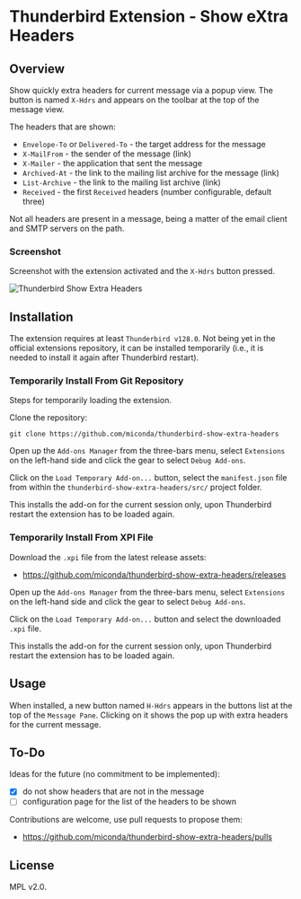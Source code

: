 # Thunderbird Extension - Show  eXtra Headers

## Overview

Show quickly extra headers for current message via a popup view. The button
is named `X-Hdrs` and appears on the toolbar at the top of the message view.

The headers that are shown:

* `Envelope-To` or `Delivered-To` - the target address for the message
* `X-MailFrom` - the sender of the message (link)
* `X-Mailer` - the application that sent the message
* `Archived-At` - the link to the mailing list archive for the message (link)
* `List-Archive` - the link to the mailing list archive (link)
* `Received` - the first `Received` headers (number configurable, default three)

Not all headers are present in a message, being a matter of the email client
and SMTP servers on the path.

### Screenshot

Screenshot with the extension activated and the `X-Hdrs` button pressed.

![Thunderbird Show Extra Headers](https://github.com/user-attachments/assets/6aac6046-b0da-44f8-8dec-a65ce12e39d5)

## Installation

The extension requires at least `Thunderbird v128.0`. Not being yet in the official
extensions repository, it can be installed temporarily (i.e., it is needed to
install it again after Thunderbird restart).

### Temporarily Install From Git Repository

Steps for temporarily loading the extension.

Clone the repository:

``` text
git clone https://github.com/miconda/thunderbird-show-extra-headers
```

Open up the `Add-ons Manager` from the three-bars menu, select `Extensions`
on the left-hand side and click the gear to select `Debug Add-ons`.

Click on the `Load Temporary Add-on...` button, select the `manifest.json` file
from within the `thunderbird-show-extra-headers/src/` project folder.

This installs the add-on for the current session only, upon Thunderbird restart
the extension has to be loaded again.

### Temporarily Install From XPI File

Download the `.xpi` file from the latest release assets:

  - https://github.com/miconda/thunderbird-show-extra-headers/releases

Open up the `Add-ons Manager` from the three-bars menu, select `Extensions`
on the left-hand side and click the gear to select `Debug Add-ons`.

Click on the `Load Temporary Add-on...` button and select the downloaded `.xpi`
file.

This installs the add-on for the current session only, upon Thunderbird restart
the extension has to be loaded again.

## Usage

When installed, a new button named `H-Hdrs` appears in the buttons list at the
top of the `Message Pane`. Clicking on it shows the pop up  with extra headers
for the current message.

## To-Do

Ideas for the future (no commitment to be implemented):

* [x] do not show headers that are not in the message
* [ ] configuration page for the list of the headers to be shown

Contributions are welcome, use pull requests to propose them:

* https://github.com/miconda/thunderbird-show-extra-headers/pulls

## License

MPL v2.0.